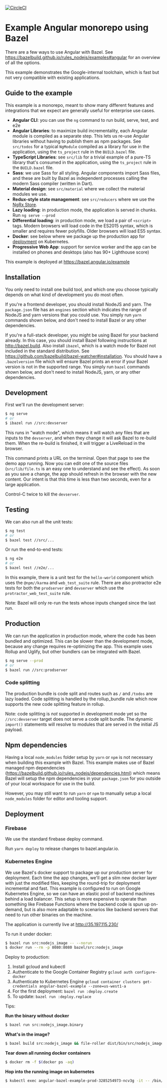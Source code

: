 [![CircleCI](https://circleci.com/gh/angular/angular-bazel-example.svg?style=svg)](https://circleci.com/gh/angular/angular-bazel-example)

# Example Angular monorepo using Bazel

There are a few ways to use Angular with Bazel. See https://bazelbuild.github.io/rules_nodejs/examples#angular for an overview of all the options.

This example demonstrates the Google-internal toolchain, which is fast but not very compatible with existing applications.

## Guide to the example

This example is a monorepo, meant to show many different features and integrations that we expect are generally useful for enterprise use cases.

- **Angular CLI**: you can use the `ng` command to run build, serve, test, and e2e
- **Angular Libraries**: to maximize build incrementality, each Angular module is compiled as a separate step.
  This lets us re-use Angular libraries without having to publish them as npm packages. See `src/todos` for a typical `NgModule` compiled as a library for use in the application, using the `ts_project` rule in the `BUILD.bazel` file.
- **TypeScript Libraries**: see `src/lib` for a trivial example of a pure-TS library that's consumed in the application, using the `ts_project` rule in the `BUILD.bazel` file.
- **Sass**: we use Sass for all styling.
  Angular components import Sass files, and these are built by Bazel as independent processes calling the modern Sass compiler (written in Dart).
- **Material design**: see `src/material` where we collect the material modules we use.
- **Redux-style state management**: see `src/reducers` where we use the [NgRx Store](https://ngrx.io/guide/store).
- **Lazy loading**: in production mode, the application is served in chunks.
  Run `ng serve --prod`
- **Differential loading**: in production mode, we load a pair of `<script>` tags.
  Modern browsers will load code in the ES2015 syntax, which is smaller and requires fewer polyfills. Older browsers will load ES5 syntax.
- **Docker**: see below where we package up the production app for [deployment](#deployment) on Kubernetes.
- **Progressive Web App**: support for service worker and the app can be installed on phones and desktops (also has 90+ Lighthouse score)

This example is deployed at https://bazel.angular.io/example

## Installation

You only need to install one build tool, and which one you choose typically depends on what kind of development you do most often.

If you're a frontend developer, you should install NodeJS and yarn.
The `package.json` file has an `engines` section which indicates the range of NodeJS and yarn versions that you could use.
You simply run `yarn` commands shown below, and don't need to install Bazel or any other dependencies.

If you're a full-stack developer, you might be using Bazel for your backend already.
In this case, you should install Bazel following instructions at http://bazel.build.
Also install `ibazel`, which is a watch mode for Bazel not included in the standard distribution. See https://github.com/bazelbuild/bazel-watcher#installation.
You should have a `.bazelversion` file which will ensure Bazel prints an error if your Bazel version is not in the supported range.
You simply run `bazel` commands shown below, and don't need to install NodeJS, yarn, or any other dependencies.

## Development

First we'll run the development server:

```bash
$ ng serve
# or
$ ibazel run //src:devserver
```

This runs in "watch mode", which means it will watch any files that are inputs to the `devserver`, and when they change it will ask Bazel to re-build them.
When the re-build is finished, it will trigger a LiveReload in the browser.

This command prints a URL on the terminal. Open that page to see the demo app running.
Now you can edit one of the source files (`src/lib/file.ts` is an easy one to understand and see the effect).
As soon as you save a change, the app should refresh in the browser with the new content.
Our intent is that this time is less than two seconds, even for a large application.

Control-C twice to kill the `devserver`.

## Testing

We can also run all the unit tests:

```bash
$ ng test
# or
$ bazel test //src/...
```

Or run the end-to-end tests:

```bash
$ ng e2e
# or
$ bazel test //e2e/...
```

In this example, there is a unit test for the `hello-world` component which uses the `@npm//karma` and `web_test_suite` rule.
There are also protractor e2e tests for both the `prodserver` and `devserver` which use the `protractor_web_test_suite` rule.

Note: Bazel will only re-run the tests whose inputs changed since the last run.

## Production

We can run the application in production mode, where the code has been bundled and optimized.
This can be slower than the development mode, because any change requires re-optimizing the app.
This example uses Rollup and Uglify, but other bundlers can be integrated with Bazel.

```bash
$ ng serve --prod
# or
$ bazel run //src:prodserver
```

### Code splitting

The production bundle is code split and routes such as `/` and `/todos` are lazy loaded.
Code splitting is handled by the rollup_bundle rule which now supports the new code splitting feature in rollup.

Note: code splitting is _not_ supported in development mode yet so the `//src:devserver` target does not serve a code split bundle.
The dynamic `import()` statements will resolve to modules that are served in the initial JS payload.

## Npm dependencies

Having a local `node_modules` folder setup by `yarn` or `npm` is not necessary when building this example with Bazel.
This example makes use of Bazel managed npm dependencies (https://bazelbuild.github.io/rules_nodejs/dependencies.html) which means Bazel will setup the npm dependencies in your `package.json` for you outside of your local workspace for use in the build.

However, you may still want to run `yarn` or `npm` to manually setup a local `node_modules` folder for editor and tooling support.

## Deployment

### Firebase

We use the standard firebase deploy command.

Run `yarn deploy` to release changes to bazel.angular.io.

### Kubernetes Engine

We use Bazel's docker support to package up our production server for deployment.
Each time the app changes, we'll get a slim new docker layer with just the modified files, keeping the round-trip for deployment incremental and fast.
This example is configured to run on Google Kubernetes Engine, so we can have an elastic pool of backend machines behind a load balancer.
This setup is more expensive to operate than something like Firebase Functions where the backend code is spun up on-demand, but is also more adaptable to scenarios like backend servers that need to run other binaries on the machine.

The application is currently live at http://35.197.115.230/

To run it under docker:

```bash
$ bazel run src:nodejs_image -- --norun
$ docker run --rm -p 8080:8080 bazel/src:nodejs_image
```

Deploy to production:

1. Install gcloud and kubectl
1. Authenticate to the Google Container Registry
   `gcloud auth configure-docker`
1. Authenticate to Kubernetes Engine
   `gcloud container clusters get-credentials angular-bazel-example --zone=us-west1-a`
1. For the first deployment: `bazel run :deploy.create`
1. To update: `bazel run :deploy.replace`

Tips:

**Run the binary without docker**

```bash
$ bazel run src:nodejs_image.binary
```

**What's in the image?**

```bash
$ bazel build src:nodejs_image && file-roller dist/bin/src/nodejs_image-layer.tar
```

**Tear down all running docker containers**

```bash
$ docker rm -f $(docker ps -aq)
```

**Hop into the running image on kubernetes**

```bash
$ kubectl exec angular-bazel-example-prod-3285254973-ncv3g -it -- /bin/bash
```

